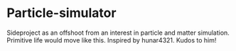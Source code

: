 # Particle-simulator
Sideproject as an offshoot from an interest in particle and matter simulation. Primitive life would move like this.
Inspired by hunar4321. Kudos to him!

